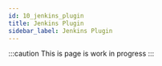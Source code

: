 ```yaml
---
id: 10_jenkins_plugin
title: Jenkins Plugin
sidebar_label: Jenkins Plugin
---
```

:::caution
This is page is work in progress
:::



